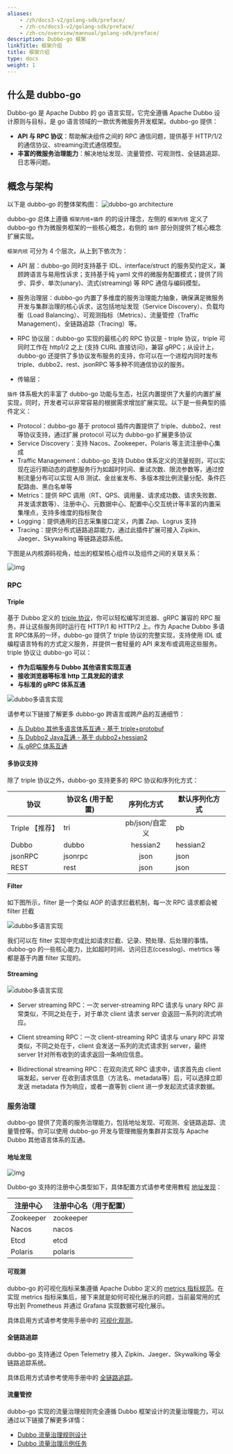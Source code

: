 ```yaml
---
aliases:
    - /zh/docs3-v2/golang-sdk/preface/
    - /zh-cn/docs3-v2/golang-sdk/preface/
    - /zh-cn/overview/mannual/golang-sdk/preface/
description: Dubbo-go 框架
linkTitle: 框架介绍
title: 框架介绍
type: docs
weight: 1
---
```


## 什么是 dubbo-go
Dubbo-go 是 Apache Dubbo 的 go 语言实现，它完全遵循 Apache Dubbo 设计原则与目标，是 go 语言领域的一款优秀微服务开发框架。dubbo-go 提供：
* **API 与 RPC 协议**：帮助解决组件之间的 RPC 通信问题，提供基于 HTTP/1/2 的通信协议、streaming流式通信模型。
* **丰富的微服务治理能力**：解决地址发现、流量管控、可观测性、全链路追踪、日志等问题。

## 概念与架构
以下是 dubbo-go 的整体架构图：
![dubbo-go architecture](/imgs/golang/architecture/arc.png)

dubbo-go 总体上遵循 `框架内核+插件` 的的设计理念，左侧的 `框架内核` 定义了 dubbo-go 作为微服务框架的一些核心概念，右侧的 `插件` 部分则提供了核心概念扩展实现。

`框架内核` 可分为 4 个层次，从上到下依次为：
* API 层：dubbo-go 同时支持基于 IDL、interface/struct 的服务契约定义，兼顾跨语言与易用性诉求；支持基于纯 yaml 文件的微服务配置模式；提供了同步、异步、单次(unary)、流式(streaming) 等 RPC 通信与编码模型。

* 服务治理层：dubbo-go 内置了多维度的服务治理能力抽象，确保满足微服务开发与集群治理的核心诉求，这包括地址发现（Service Discovery）、负载均衡（Load Balancing）、可观测指标（Metrics）、流量管控（Traffic Management）、全链路追踪（Tracing）等。

* RPC 协议层：dubbo-go 实现的最核心的 RPC 协议是 - triple 协议，triple 可同时工作在 http1/2 之上 (支持 CURL 直接访问)，兼容 gRPC；从设计上，dubbo-go 还提供了多协议发布服务的支持，你可以在一个进程内同时发布 triple、dubbo2、rest、jsonRPC 等多种不同通信协议的服务。

* 传输层：

`插件` 体系极大的丰富了 dubbo-go 功能与生态，社区内置提供了大量的内置扩展实现，同时，开发者可以非常容易的根据需求增加扩展实现。以下是一些典型的插件定义：

* Protocol：dubbo-go 基于 protocol 插件内置提供了 triple、dubbo2、rest 等协议支持，通过扩展 protocol 可以为 dubbo-go 扩展更多协议
* Service Discovery：支持 Nacos、Zookeeper、Polaris 等主流注册中心集成
* Traffic Management：dubbo-go 支持 Dubbo 体系定义的流量规则，可以实现在运行期动态的调整服务行为如超时时间、重试次数、限流参数等，通过控制流量分布可以实现 A/B 测试、金丝雀发布、多版本按比例流量分配、条件匹配路由、黑白名单等
* Metrics：提供 RPC 调用（RT、QPS、调用量、请求成功数、请求失败数、并发请求数等）、注册中心、元数据中心、配置中心交互统计等丰富的内置采集埋点，支持多维度的指标聚合
* Logging：提供通用的日志采集接口定义，内置 Zap、Logrus 支持
* Tracing：提供分布式链路追踪能力，通过此插件扩展可接入 Zipkin、Jaeger、Skywalking 等链路追踪系统。

下图是从内核源码视角，给出的框架核心组件以及组件之间的关联关系：

![img](/imgs/docs3-v2/golang-sdk/concept/more/app_and_interface/dubbogo-concept.png)

### RPC
#### Triple
基于 Dubbo 定义的 [triple 协议](/zh-cn/overview/reference/protocols/triple/)，你可以轻松编写浏览器、gRPC 兼容的 RPC 服务，并让这些服务同时运行在 HTTP/1 和 HTTP/2 上。作为 Apache Dubbo 多语言 RPC体系的一环，dubbo-go 提供了 triple 协议的完整实现，支持使用 IDL 或编程语言特有的方式定义服务，并提供一套轻量的 API 来发布或调用这些服务。triple 协议让 dubbo-go 可以：
* **作为后端服务与 Dubbo 其他语言实现互通**
* **接收浏览器等标准 http 工具发起的请求**
* **与标准的 gRPC 体系互通**

![dubbo多语言实现](/imgs/golang/architecture/language.png)

请参考以下链接了解更多 dubbo-go 跨语言或跨产品的互通细节：
* [与 Dubbo 其他多语言体系互通 - 基于 triple+protobuf](../tutorial/interop-dubbo/)
* [与 Dubbo2 Java互通 - 基于 dubbo2+hessian2](../tutorial/interop-dubbo)
* [与 gRPC 体系互通](../tutorial/interop-grpc)

#### 多协议支持
除了 triple 协议之外，dubbo-go 支持更多的 RPC 协议和序列化方式：

| 协议            | 协议名 (用于配置) |         序列化方式         | 默认序列化方式 |
| --------------- | ----------------- | :------------------------: | -------------- |
| Triple 【推荐】 | tri               | pb/json/自定义 | pb             |
| Dubbo           | dubbo             |          hessian2          | hessian2       |
| jsonRPC         | jsonrpc           |            json            | json           |
| REST         | rest           |            json            | json           |

#### Filter
如下图所示，filter 是一个类似 AOP 的请求拦截机制，每一次 RPC 请求都会被 filter 拦截

![dubbo多语言实现](/imgs/golang/architecture/filter.png)

我们可以在 filter 实现中完成比如请求拦截、记录、预处理、后处理的事情。dubbo-go 的一些核心能力，比如超时时间、访问日志(ccesslog)、metrtics 等都是基于内置 filter 实现的。

#### Streaming

![dubbo多语言实现](/imgs/golang/architecture/streaming.png)

* Server streaming RPC：一次 server-streaming RPC 请求与 unary RPC 非常类似，不同之处在于，对于单次 client 请求 server 会返回一系列的流式响应。

* Client streaming RPC：一次 client-streaming RPC 请求与 unary RPC 非常类似，不同之处在于，client 会发送一系列的流式请求到 server，最终 server 针对所有收到的请求返回一条响应信息。

* Bidirectional streaming RPC：在双向流式 RPC 请求中，请求首先由 client 端发起，server 在收到请求信息（方法名、metadata等）后，可以选择立即发送 metadata 作为响应，或者一直等到 client 进一步发起流式请求数据。

### 服务治理
dubbo-go 提供了完善的服务治理能力，包括地址发现、可观测、全链路追踪、流量管控等。你可以使用 dubbo-go 开发与管理微服务集群并实现与 Apache Dubbo 其他语言体系的互通。

#### 地址发现
![img](/imgs/architecture.png)

Dubbo-go 支持的注册中心类型如下，具体配置方式请参考使用教程 [地址发现](../tutorial/service-discovery/)：

| 注册中心  | 注册中心名（用于配置） |
| --------- | ---------------------- |
| Zookeeper | zookeeper              |
| Nacos     | nacos                  |
| Etcd      | etcd                   |
| Polaris      | polaris                   |

#### 可观测
dubbo-go 的可视化指标采集遵循 Apache Dubbo 定义的 [metrics 指标规范](/zh-cn/overview/reference/Metrics/standard_metrics/)。在实现 metrics 指标采集后，接下来就是如何可视化展示的问题，当前最常用的式导出到 Prometheus 并通过 Grafana 实现数据可视化展示。

具体启用方式请参考使用手册中的 [可视化观测](../tutorial/observability/)。

#### 全链路追踪
dubbo-go 支持通过 Open Telemetry 接入 Zipkin、Jaeger、Skywalking 等全链路追踪系统。

具体启用方式请参考使用手册中的 [全链路追踪](../tutorial/tracing/)。

#### 流量管控
dubbo-go 实现的流量治理规则完全遵循 Dubbo 框架设计的流量治理能力，可以通过以下链接了解更多详情：
* [Dubbo 流量治理规则设计](/zh-cn/overview/core-features/traffic/)
* [Dubbo 流量治理示例任务](/zh-cn/overview/tasks/traffic-management/)







